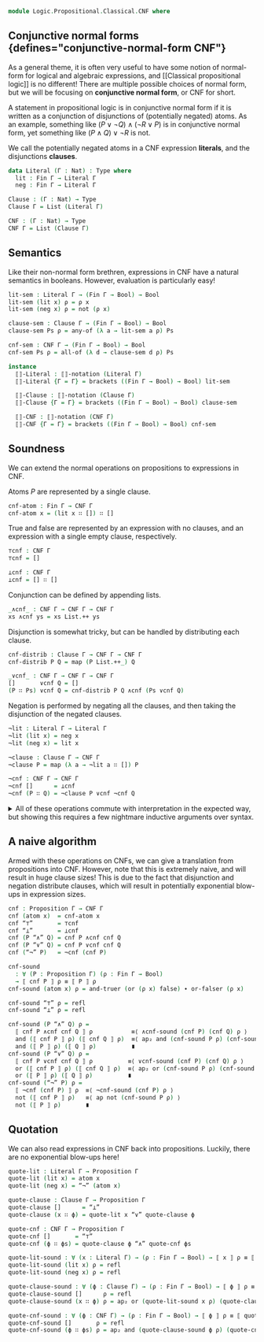 <!--
```agda
open import 1Lab.Prelude

open import Data.Bool
open import Data.List hiding (_++_)
open import Data.Dec
open import Data.Fin using (Fin; fzero; fsuc; avoid)
open import Data.Nat
open import Data.Sum

open import Logic.Propositional.Classical

open import Meta.Invariant
open import Meta.Brackets

import Data.List as List
```
-->

```agda
module Logic.Propositional.Classical.CNF where
```

## Conjunctive normal forms {defines="conjunctive-normal-form CNF"}

As a general theme, it is often very useful to have some notion of
normal-form for logical and algebraic expressions, and
[[Classical propositional logic]] is no different! There are multiple
possible choices of normal form, but we will be focusing on
**conjunctive normal form**, or CNF for short.

A statement in propositional logic is in conjunctive normal form if
it is written as a conjunction of disjunctions of (potentially negated)
atoms. As an example, something like $(P \vee \neg Q) \wedge (\neg R \vee P)$
is in conjunctive normal form, yet something like $(P \wedge Q) \vee \neg R$
is not.

We call the potentially negated atoms in a CNF expression **literals**,
and the disjunctions **clauses**.

```agda
data Literal (Γ : Nat) : Type where
  lit : Fin Γ → Literal Γ
  neg : Fin Γ → Literal Γ

Clause : (Γ : Nat) → Type
Clause Γ = List (Literal Γ)

CNF : (Γ : Nat) → Type
CNF Γ = List (Clause Γ)
```

<!--
```agda
private variable
  Γ Δ Θ : Nat
  ψ θ ζ : Ctx Γ
  P Q R : Proposition Γ
```
-->

<!--
```agda
lit≠neg : ∀ {x y : Fin Γ} → lit x ≡ neg y → ⊥
lit≠neg {Γ = Γ} p = subst is-lit p tt where
  is-lit : Literal Γ → Type
  is-lit (lit x) = ⊤
  is-lit (neg x) = ⊥

lit-var : Literal Γ → Fin Γ
lit-var (lit x) = x
lit-var (neg x) = x

lit-val : Literal Γ → Bool
lit-val (lit x) = true
lit-val (neg x) = false

lit-inj : ∀ {x y : Fin Γ} → lit x ≡ lit y → x ≡ y
lit-inj p = ap lit-var p

neg-inj : ∀ {x y : Fin Γ} → neg x ≡ neg y → x ≡ y
neg-inj p = ap lit-var p

instance
  Discrete-Literal : Discrete (Literal Γ)
  Discrete-Literal {x = lit x} {lit y} = invmap (ap lit) lit-inj (x ≡? y)
  Discrete-Literal {x = lit x} {neg y} = no lit≠neg
  Discrete-Literal {x = neg x} {lit y} = no (lit≠neg ∘ sym)
  Discrete-Literal {x = neg x} {neg y} = invmap (ap neg) neg-inj (x ≡? y)

avoid-lit : (i : Fin (suc Γ)) (x : Literal (suc Γ)) → ¬ i ≡ lit-var x → Literal Γ
avoid-lit i (lit x) p = lit (avoid i x p)
avoid-lit i (neg x) p = neg (avoid i x p)

```
-->

## Semantics

Like their non-normal form brethren, expressions in CNF have a natural
semantics in booleans. However, evaluation is particularly easy!

```agda
lit-sem : Literal Γ → (Fin Γ → Bool) → Bool
lit-sem (lit x) ρ = ρ x
lit-sem (neg x) ρ = not (ρ x)

clause-sem : Clause Γ → (Fin Γ → Bool) → Bool
clause-sem Ps ρ = any-of (λ a → lit-sem a ρ) Ps

cnf-sem : CNF Γ → (Fin Γ → Bool) → Bool
cnf-sem Ps ρ = all-of (λ d → clause-sem d ρ) Ps

instance
  ⟦⟧-Literal : ⟦⟧-notation (Literal Γ)
  ⟦⟧-Literal {Γ = Γ} = brackets ((Fin Γ → Bool) → Bool) lit-sem

  ⟦⟧-Clause : ⟦⟧-notation (Clause Γ)
  ⟦⟧-Clause {Γ = Γ} = brackets ((Fin Γ → Bool) → Bool) clause-sem

  ⟦⟧-CNF : ⟦⟧-notation (CNF Γ)
  ⟦⟧-CNF {Γ = Γ} = brackets ((Fin Γ → Bool) → Bool) cnf-sem
```

## Soundness

We can extend the normal operations on propositions to expressions
in CNF.

Atoms $P$ are represented by a single clause.

```agda
cnf-atom : Fin Γ → CNF Γ
cnf-atom x = (lit x ∷ []) ∷ []
```

True and false are represented by an expression with no clauses,
and an expression with a single empty clause, respectively.

```agda
⊤cnf : CNF Γ
⊤cnf = []

⊥cnf : CNF Γ
⊥cnf = [] ∷ []
```

Conjunction can be defined by appending lists.

```agda
_∧cnf_ : CNF Γ → CNF Γ → CNF Γ
xs ∧cnf ys = xs List.++ ys
```

Disjunction is somewhat tricky, but can be handled by distributing
each clause.

```agda
cnf-distrib : Clause Γ → CNF Γ → CNF Γ
cnf-distrib P Q = map (P List.++_) Q

_∨cnf_ : CNF Γ → CNF Γ → CNF Γ
[]       ∨cnf Q = []
(P ∷ Ps) ∨cnf Q = cnf-distrib P Q ∧cnf (Ps ∨cnf Q)
```

Negation is performed by negating all the clauses, and then taking the
disjunction of the negated clauses.

```agda
¬lit : Literal Γ → Literal Γ
¬lit (lit x) = neg x
¬lit (neg x) = lit x

¬clause : Clause Γ → CNF Γ
¬clause P = map (λ a → ¬lit a ∷ []) P

¬cnf : CNF Γ → CNF Γ
¬cnf []      = ⊥cnf
¬cnf (P ∷ Q) = ¬clause P ∨cnf ¬cnf Q
```

<details>
<summary>
All of these operations commute with interpretation in the expected way,
but showing this requires a few nightmare inductive arguments over
syntax.
</summary>

```agda
cnf-atom-sound : ∀ (x : Fin Γ) (ρ : Fin Γ → Bool) → ⟦ cnf-atom x ⟧ ρ ≡ ρ x
cnf-atom-sound x ρ = and-truer _ ∙ or-falser _

⊥cnf-sound : ∀ (ρ : Fin Γ → Bool) → ⟦ ⊥cnf ⟧ ρ ≡ false
⊥cnf-sound ρ = refl

⊤cnf-sound : ∀ (ρ : Fin Γ → Bool) → ⟦ ⊤cnf ⟧ ρ ≡ true
⊤cnf-sound ρ = refl

∧cnf-sound : ∀ (P Q : CNF Γ) → (ρ : Fin Γ → Bool) → ⟦ P ∧cnf Q ⟧ ρ ≡ and (⟦ P ⟧ ρ) (⟦ Q ⟧ ρ)
∧cnf-sound P Q ρ = all-of-++ (any-of (λ a → lit-sem a ρ)) P Q

cnf-distrib-sound
  : (P : Clause Γ) (Q : CNF Γ)
  → (ρ : Fin Γ → Bool)
  → ⟦ cnf-distrib P Q ⟧ ρ ≡ or (⟦ P ⟧ ρ) (⟦ Q ⟧ ρ)
cnf-distrib-sound []       Q ρ = ap (all-of (λ d → clause-sem d ρ)) (map-id Q)
cnf-distrib-sound (P ∷ Ps) Q ρ =
  all-of (λ d → ⟦ d ⟧ ρ) (map (λ ys → P ∷ (Ps List.++ ys)) Q) ≡⟨ all-of-map _ _ Q ⟩
  all-of (λ d → ⟦ P ∷ (Ps List.++ d) ⟧ ρ) Q                   ≡⟨ ap (λ ϕ → all-of ϕ Q) (funext λ d → any-of-++ _ (P ∷ Ps) d) ⟩
  all-of (λ d → or (⟦ P ∷ Ps ⟧ ρ) (⟦ d ⟧ ρ)) Q                ≡⟨ all-of-or (λ d → ⟦ d ⟧ ρ) (⟦ P ∷ Ps ⟧ ρ) Q ⟩
  or (⟦ P ∷ Ps ⟧ ρ) (⟦ Q ⟧ ρ)                                 ∎

∨cnf-sound : ∀ (P Q : CNF Γ) → (ρ : Fin Γ → Bool) → ⟦ P ∨cnf Q ⟧ ρ ≡ or (⟦ P ⟧ ρ) (⟦ Q ⟧ ρ)
∨cnf-sound []       Q ρ = refl
∨cnf-sound (P ∷ Ps) Q ρ =
  ⟦ (P ∷ Ps) ∨cnf Q ⟧ ρ                                    ≡⟨ all-of-++ (λ d → clause-sem d ρ) (cnf-distrib P Q) (Ps ∨cnf Q) ⟩
  and (⟦ cnf-distrib P Q ⟧ ρ) (⟦ Ps ∨cnf Q ⟧ ρ)            ≡⟨ ap₂ and (cnf-distrib-sound P Q ρ) (∨cnf-sound Ps Q ρ) ⟩
  and (or (⟦ P ⟧ ρ) (⟦ Q ⟧ ρ)) (or (⟦ Ps ⟧ ρ) (⟦ Q ⟧ ρ))   ≡˘⟨ or-distrib-andr (⟦ P ⟧ ρ) (⟦ Ps ⟧ ρ) (⟦ Q ⟧ ρ) ⟩
  or (⟦ P ∷ Ps ⟧ ρ) (⟦ Q ⟧ ρ) ∎

¬lit-sound : (a : Literal Γ) → (ρ : Fin Γ → Bool) → ⟦ ¬lit a ⟧ ρ ≡ not (⟦ a ⟧ ρ)
¬lit-sound (lit x) ρ = refl
¬lit-sound (neg x) ρ = sym (not-involutive (ρ x))

¬clause-sound : ∀ (P : Clause Γ) → (ρ : Fin Γ → Bool) → ⟦ ¬clause P ⟧ ρ ≡ not (⟦ P ⟧ ρ)
¬clause-sound P ρ =
  all-of (λ d → ⟦ d ⟧ ρ) (map (λ a → ¬lit a ∷ []) P)  ≡⟨ all-of-map (λ d → ⟦ d ⟧ ρ) (λ a → ¬lit a ∷ []) P ⟩
  all-of (λ a → or (⟦ ¬lit a ⟧ ρ) false) P            ≡⟨ ap (λ ϕ → all-of ϕ P) (funext λ a → or-falser (⟦ ¬lit a ⟧ ρ)) ⟩
  all-of (λ a → ⟦ ¬lit a ⟧ ρ) P                       ≡⟨ ap (λ ϕ → all-of ϕ P) (funext λ a → ¬lit-sound a ρ) ⟩
  all-of (λ a → not (⟦ a ⟧ ρ)) P                      ≡˘⟨ not-any-of (λ a → ⟦ a ⟧ ρ) P ⟩
  not (⟦ P ⟧ ρ)                                       ∎

¬cnf-sound : ∀ (P : CNF Γ) → (ρ : Fin Γ → Bool) → ⟦ ¬cnf P ⟧ ρ ≡ not (⟦ P ⟧ ρ)
¬cnf-sound []       ρ = refl
¬cnf-sound (P ∷ Ps) ρ =
  ⟦ (¬clause P ∨cnf ¬cnf Ps) ⟧ ρ        ≡⟨ ∨cnf-sound (¬clause P) (¬cnf Ps) ρ ⟩
  or (⟦ ¬clause P ⟧ ρ) (⟦ ¬cnf Ps ⟧ ρ)  ≡⟨ ap₂ or (¬clause-sound P ρ) (¬cnf-sound Ps ρ) ⟩
  or (not (⟦ P ⟧ ρ)) (not (⟦ Ps ⟧ ρ))   ≡˘⟨ not-and≡or-not (⟦ P  ⟧ ρ) (⟦ Ps ⟧ ρ) ⟩
  not (⟦ P ∷ Ps ⟧ ρ)                    ∎
```

</details>

## A naive algorithm

Armed with these operations on CNFs, we can give a translation from
propositions into CNF. However, note that this is extremely naive, and
will result in huge clause sizes! This is due to the fact that
disjunction and negation distribute clauses, which will result in
potentially exponential blow-ups in expression sizes.

```agda
cnf : Proposition Γ → CNF Γ
cnf (atom x)  = cnf-atom x
cnf “⊤”       = ⊤cnf
cnf “⊥”       = ⊥cnf
cnf (P “∧” Q) = cnf P ∧cnf cnf Q
cnf (P “∨” Q) = cnf P ∨cnf cnf Q
cnf (“¬” P)   = ¬cnf (cnf P)

cnf-sound
  : ∀ (P : Proposition Γ) (ρ : Fin Γ → Bool)
  → ⟦ cnf P ⟧ ρ ≡ ⟦ P ⟧ ρ
cnf-sound (atom x) ρ = and-truer (or (ρ x) false) ∙ or-falser (ρ x)

cnf-sound “⊤” ρ = refl
cnf-sound “⊥” ρ = refl

cnf-sound (P “∧” Q) ρ =
  ⟦ cnf P ∧cnf cnf Q ⟧ ρ           ≡⟨ ∧cnf-sound (cnf P) (cnf Q) ρ ⟩
  and (⟦ cnf P ⟧ ρ) (⟦ cnf Q ⟧ ρ)  ≡⟨ ap₂ and (cnf-sound P ρ) (cnf-sound Q ρ) ⟩
  and (⟦ P ⟧ ρ) (⟦ Q ⟧ ρ)          ∎
cnf-sound (P “∨” Q) ρ =
  ⟦ cnf P ∨cnf cnf Q ⟧ ρ          ≡⟨ ∨cnf-sound (cnf P) (cnf Q) ρ ⟩
  or (⟦ cnf P ⟧ ρ) (⟦ cnf Q ⟧ ρ)  ≡⟨ ap₂ or (cnf-sound P ρ) (cnf-sound Q ρ) ⟩
  or (⟦ P ⟧ ρ) (⟦ Q ⟧ ρ)          ∎
cnf-sound (“¬” P) ρ =
  ⟦ ¬cnf (cnf P) ⟧ ρ  ≡⟨ ¬cnf-sound (cnf P) ρ ⟩
  not (⟦ cnf P ⟧ ρ)   ≡⟨ ap not (cnf-sound P ρ) ⟩
  not (⟦ P ⟧ ρ)       ∎
```

## Quotation

We can also read expressions in CNF back into propositions. Luckily,
there are no exponential blow-ups here!

```agda
quote-lit : Literal Γ → Proposition Γ
quote-lit (lit x) = atom x
quote-lit (neg x) = “¬” (atom x)

quote-clause : Clause Γ → Proposition Γ
quote-clause []      = “⊥”
quote-clause (x ∷ ϕ) = quote-lit x “∨” quote-clause ϕ

quote-cnf : CNF Γ → Proposition Γ
quote-cnf []       = “⊤”
quote-cnf (ϕ ∷ ϕs) = quote-clause ϕ “∧” quote-cnf ϕs

quote-lit-sound : ∀ (x : Literal Γ) → (ρ : Fin Γ → Bool) → ⟦ x ⟧ ρ ≡ ⟦ quote-lit x ⟧ ρ
quote-lit-sound (lit x) ρ = refl
quote-lit-sound (neg x) ρ = refl

quote-clause-sound : ∀ (ϕ : Clause Γ) → (ρ : Fin Γ → Bool) → ⟦ ϕ ⟧ ρ ≡ ⟦ quote-clause ϕ ⟧ ρ
quote-clause-sound []      ρ = refl
quote-clause-sound (x ∷ ϕ) ρ = ap₂ or (quote-lit-sound x ρ) (quote-clause-sound ϕ ρ)

quote-cnf-sound : ∀ (ϕ : CNF Γ) → (ρ : Fin Γ → Bool) → ⟦ ϕ ⟧ ρ ≡ ⟦ quote-cnf ϕ ⟧ ρ
quote-cnf-sound []       ρ = refl
quote-cnf-sound (ϕ ∷ ϕs) ρ = ap₂ and (quote-clause-sound ϕ ρ) (quote-cnf-sound ϕs ρ)
```

<!--
```agda
literal-eq-negate : ∀ (x y : Literal Γ) → ¬ x ≡ y → lit-var x ≡ lit-var y → x ≡ ¬lit y
literal-eq-negate (lit x) (lit y) x≠y p = absurd (x≠y (ap lit p))
literal-eq-negate (lit x) (neg y) x≠y p = ap lit p
literal-eq-negate (neg x) (lit y) x≠y p = ap neg p
literal-eq-negate (neg x) (neg y) x≠y p = absurd (x≠y (ap neg p))

literal-sat-val : ∀ (x : Literal Γ) → (ρ : Fin Γ → Bool) → ⟦ x ⟧ ρ ≡ true → ρ (lit-var x) ≡ lit-val x
literal-sat-val (lit x) ρ x-true = x-true
literal-sat-val (neg x) ρ x-true = not-inj x-true
```
-->
